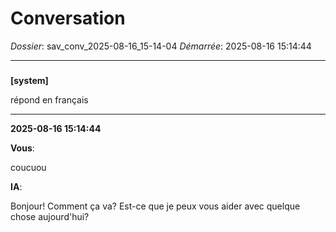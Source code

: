 # Conversation
_Dossier_: sav_conv_2025-08-16_15-14-04
_Démarrée_: 2025-08-16 15:14:44

---

###   
**[system]**


répond en français


---
**2025-08-16 15:14:44**

**Vous**:

coucuou

**IA**:

Bonjour! Comment ça va? Est-ce que je peux vous aider avec quelque chose aujourd'hui?
